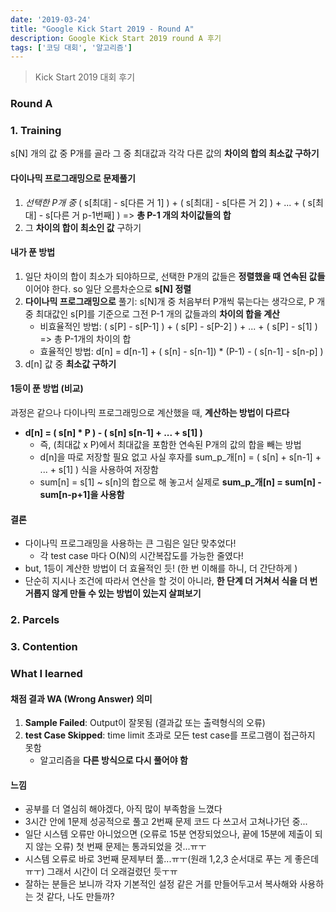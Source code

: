 ```yaml
---
date: '2019-03-24'
title: "Google Kick Start 2019 - Round A"
description: Google Kick Start 2019 round A 후기
tags: ['코딩 대회', '알고리즘']
---
```

> Kick Start 2019 대회 후기

### Round A

### 1. Training
s[N] 개의 값 중 P개를 골라 그 중 최대값과 각각 다른 값의 __차이의 합의 최소값 구하기__

#### 다이나믹 프로그래밍으로 문제풀기
1. _선택한 P개 중_ ( s[최대] - s[다른 거 1] ) + ( s[최대] - s[다른 거 2] ) + ... + ( s[최대] - s[다른 거 p-1번째] ) => __총 P-1 개의 차이값들의 합__
2. 그 __차이의 합이 최소인 값__ 구하기

#### 내가 푼 방법
1. 일단 차이의 합이 최소가 되야하므로, 선택한 P개의 값들은 __정렬했을 때 연속된 값들__ 이어야 한다. so 일단 오름차순으로 __s[N] 정렬__
2. __다이나믹 프로그래밍으로__ 풀기: s[N]개 중 처음부터 P개씩 묶는다는 생각으로, P 개 중 최대값인 s[P]를 기준으로 그전 P-1 개의 값들과의 __차이의 합을 계산__
    - 비효율적인 방법: ( s[P] - s[P-1] ) + ( s[P] - s[P-2] ) + ... + ( s[P] - s[1] ) => 총 P-1개의 차이의 합
    - 효율적인 방법: d[n] = d[n-1] + ( s[n] - s[n-1]) * (P-1) - ( s[n-1] - s[n-p] )
3. d[n] 값 중 __최소값 구하기__

#### 1등이 푼 방법 (비교)
과정은 같으나 다이나믹 프로그래밍으로 계산했을 때, __계산하는 방법이 다르다__
- __d[n] = ( s[n] * P ) - ( s[n] s[n-1] + ... + s[1] )__
    - 즉, (최대값 x P)에서 최대값을 포함한 연속된 P개의 값의 합을 빼는 방법
    - d[n]을 따로 저장할 필요 없고 사실 후자를 sum_p_개[n] = ( s[n] + s[n-1] + ... + s[1] ) 식을 사용하여 저장함
    - sum[n] = s[1] ~ s[n]의 합으로 해 놓고서 실제로 __sum_p_개[n] = sum[n] - sum[n-p+1]을 사용함__

#### 결론
- 다이나믹 프로그래밍을 사용하는 큰 그림은 일단 맞추었다! 
    - 각 test case 마다 O(N)의 시간복잡도를 가능한 줄였다!
- but, 1등이 계산한 방법이 더 효율적인 듯! (한 번 이해를 하니, 더 간단하게 )
- 단순히 지시나 조건에 따라서 연산을 할 것이 아니라, __한 단계 더 거쳐서 식을 더 번거롭지 않게 만들 수 있는 방법이 있는지 살펴보기__

### 2. Parcels

### 3. Contention


### What I learned

#### 채점 결과 WA (Wrong Answer) 의미
1. __Sample Failed__: Output이 잘못됨 (결과값 또는 출력형식의 오류)
2. __test Case Skipped__: time limit 초과로 모든 test case를 프로그램이 접근하지 못함
    - 알고리즘을 __다른 방식으로 다시 풀어야 함__

#### 느낌
- 공부를 더 열심히 해야겠다, 아직 많이 부족함을 느꼈다
- 3시간 안에 1문제 성공적으로 풀고 2번째 문제 코드 다 쓰고서 고쳐나가던 중...
- 일단 시스템 오류만 아니었으면 (오류로 15분 연장되었으나, 끝에 15분에 제출이 되지 않는 오류) 첫 번째 문제는 통과되었을 것...ㅠㅜ
- 시스템 오류로 바로 3번째 문제부터 풂...ㅠㅜ(원래 1,2,3 순서대로 푸는 게 좋은데ㅠㅜ) 그래서 시간이 더 오래걸렸던 듯ㅜㅠ
- 잘하는 분들은 보니까 각자 기본적인 설정 같은 거를 만들어두고서 복사해와 사용하는 것 같다, 나도 만들까?